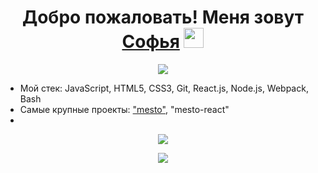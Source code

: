 <!-- # Добро пожаловать! Меня зовут Софья👋
[![Typing SVG](https://readme-typing-svg.herokuapp.com?font=Fira+Code&pause=1000&width=435&lines=I'm+junior+Front-end+developer)](https://git.io/typing-svg)
------  
#### И сейчас я расскажу немного о себе -->

<h1 align="center">Добро пожаловать! Меня зовут <a href="https://excited-square-1d2.notion.site/8a73d7aa763f422ea0166189e3431d92" target="_blank">Софья</a> 
<img src="https://github.com/blackcater/blackcater/raw/main/images/Hi.gif" height="32"/></h1>
<p align="center">
  <img src="https://readme-typing-svg.herokuapp.com?font=Fira+Code&pause=1000&width=435&lines=I'm+junior+Front-end+developer" />
 </p>
 
 * Мой стек: JavaScript, HTML5, CSS3, Git, React.js, Node.js, Webpack, Bash 
 * Самые крупные проекты: <a href="https://github.com/sonyalivarenko/mesto" target="_blank">"mesto"</a>, "mesto-react"
 * 


<p align="center">
  <img src="https://github-readme-stats.vercel.app/api/top-langs/?username=anuraghazra&layout=compact" />
 </p> 
 
 
<p align="center">
  <img src="https://quotes-github-readme.vercel.app/api?type=vertical&theme=dark" />
 </p>







